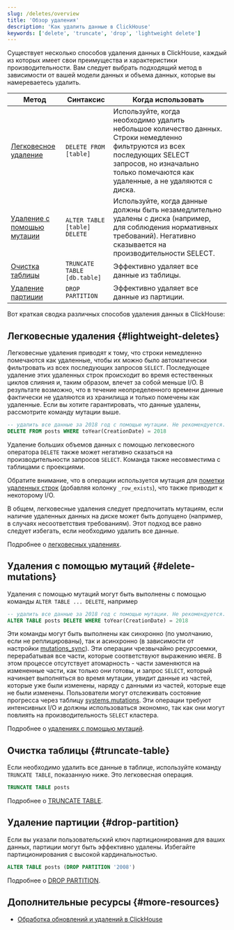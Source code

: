 ```yaml
---
slug: /deletes/overview
title: 'Обзор удаления'
description: 'Как удалить данные в ClickHouse'
keywords: ['delete', 'truncate', 'drop', 'lightweight delete']
---
```


Существует несколько способов удаления данных в ClickHouse, каждый из которых имеет свои преимущества и характеристики производительности. Вам следует выбрать подходящий метод в зависимости от вашей модели данных и объема данных, которые вы намереваетесь удалить.

| Метод | Синтаксис | Когда использовать |
| --- | --- | --- |
| [Легковесное удаление](/guides/developer/lightweight-delete) | `DELETE FROM [table]` | Используйте, когда необходимо удалить небольшое количество данных. Строки немедленно фильтруются из всех последующих SELECT запросов, но изначально только помечаются как удаленные, а не удаляются с диска. |
| [Удаление с помощью мутации](/sql-reference/statements/alter/delete) | `ALTER TABLE [table] DELETE` | Используйте, когда данные должны быть незамедлительно удалены с диска (например, для соблюдения нормативных требований). Негативно сказывается на производительности SELECT. |
| [Очистка таблицы](/sql-reference/statements/truncate) | `TRUNCATE TABLE [db.table]` | Эффективно удаляет все данные из таблицы. |
| [Удаление партиции](/sql-reference/statements/alter/partition#drop-partitionpart) | `DROP PARTITION` | Эффективно удаляет все данные из партиции. |

Вот краткая сводка различных способов удаления данных в ClickHouse:

## Легковесные удаления {#lightweight-deletes}

Легковесные удаления приводят к тому, что строки немедленно помечаются как удаленные, чтобы их можно было автоматически фильтровать из всех последующих запросов `SELECT`. Последующее удаление этих удаленных строк происходит во время естественных циклов слияния и, таким образом, влечет за собой меньше I/O. В результате возможно, что в течение неопределенного времени данные фактически не удаляются из хранилища и только помечены как удаленные. Если вы хотите гарантировать, что данные удалены, рассмотрите команду мутации выше.

```sql
-- удалить все данные за 2018 год с помощью мутации. Не рекомендуется.
DELETE FROM posts WHERE toYear(CreationDate) = 2018
```

Удаление больших объемов данных с помощью легковесного оператора `DELETE` также может негативно сказаться на производительности запросов `SELECT`. Команда также несовместима с таблицами с проекциями.

Обратите внимание, что в операции используется мутация для [пометки удаленных строк](/sql-reference/statements/delete#how-lightweight-deletes-work-internally-in-clickhouse) (добавляя колонку `_row_exists`), что также приводит к некоторому I/O.

В общем, легковесные удаления следует предпочитать мутациям, если наличие удаленных данных на диске может быть допущено (например, в случаях несоответствия требованиям). Этот подход все равно следует избегать, если необходимо удалить все данные.

Подробнее о [легковесных удалениях](/guides/developer/lightweight-delete).

## Удаления с помощью мутаций {#delete-mutations}

Удаления с помощью мутаций могут быть выполнены с помощью команды `ALTER TABLE ... DELETE`, например

```sql
-- удалить все данные за 2018 год с помощью мутации. Не рекомендуется.
ALTER TABLE posts DELETE WHERE toYear(CreationDate) = 2018
```

Эти команды могут быть выполнены как синхронно (по умолчанию, если не реплицированы), так и асинхронно (в зависимости от настройки [mutations_sync](/operations/settings/settings#mutations_sync)). Эти операции чрезвычайно ресурсоемки, перерабатывая все части, которые соответствуют выражению `WHERE`. В этом процессе отсутствует атомарность - части заменяются на измененные части, как только они готовы, и запрос `SELECT`, который начинает выполняться во время мутации, увидит данные из частей, которые уже были изменены, наряду с данными из частей, которые еще не были изменены. Пользователи могут отслеживать состояние прогресса через таблицу [systems.mutations](/operations/system-tables/mutations#monitoring-mutations). Эти операции требуют интенсивных I/O и должны использоваться экономно, так как они могут повлиять на производительность `SELECT` кластера.

Подробнее о [удалениях с помощью мутаций](/sql-reference/statements/alter/delete).

## Очистка таблицы {#truncate-table}

Если необходимо удалить все данные в таблице, используйте команду `TRUNCATE TABLE`, показанную ниже. Это легковесная операция.

```sql
TRUNCATE TABLE posts
```

Подробнее о [TRUNCATE TABLE](/sql-reference/statements/truncate).

## Удаление партиции {#drop-partition}

Если вы указали пользовательский ключ партиционирования для ваших данных, партиции могут быть эффективно удалены. Избегайте партиционирования с высокой кардинальностью.

```sql
ALTER TABLE posts (DROP PARTITION '2008')
```

Подробнее о [DROP PARTITION](/sql-reference/statements/alter/partition).

## Дополнительные ресурсы {#more-resources}

- [Обработка обновлений и удалений в ClickHouse](https://clickhouse.com/blog/handling-updates-and-deletes-in-clickhouse)
